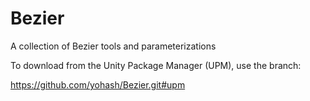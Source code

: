 # Bezier
A collection of Bezier tools and parameterizations

To download from the Unity Package Manager (UPM), use the branch:

https://github.com/yohash/Bezier.git#upm
